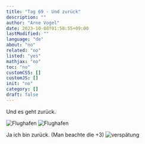 ```yaml
---
title: "Tag 69 - Und zurück"
description: ""
author: "Arne Vogel"
date: 2023-10-08T01:58:55+09:00
lastModified: ""
language: "de"
about: "no"
related: "no"
listed: "yes"
mathjax: "no"
toc: "no"
customCSS: []
customJS: []
init: "no"
category: []
draft: false
---
```


Und es geht zurück.

![Flughafen](flughafen.jpg)
![Flughafen](flugzeug.jpg)

Ja ich bin zurück. (Man beachte die +3)
![verspätung](verspätung.jpg)
